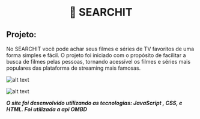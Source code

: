 <h1 align="center">🔎 SEARCHIT</h1>
  
## Projeto:

No SEARCHIT você pode achar seus filmes e séries de TV favoritos de uma forma simples e fácil. O projeto foi iniciado com o propósito de facilitar a busca de filmes pelas pessoas, tornando acessível os filmes e séries mais populares das plataforma de streaming mais famosas.

![alt text](https://github.com/GlimaGit/Searchit/blob/master/Preview/Captura%20de%20Tela%202021-03-15%20%C3%A0s%2001.49.11.png?raw=true)

![alt text](https://github.com/GlimaGit/Searchit/blob/master/Preview/Captura%20de%20Tela%202021-03-15%20%C3%A0s%2018.17.16.png?raw=true)

***O site foi desenvolvido utilizando as tecnologias: JavaScript , CSS, e HTML. Foi utilizada a api OMBD***
